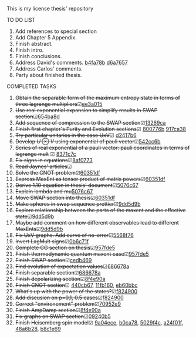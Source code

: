 This is my license thesis' repository

TO DO LIST
 1.  Add references to special section
 53. Add Chapter 5 Appendix.
 39. Finish abstract.
 40. Finish intro.
 49. Finish conclusions.
 50. Address David's comments. [b4fa78b](https://github.com/ACGuerrero/tesis-adan/commit/e90a5996ea3e0828923a8b6c7ad11ff6db4fa78b) [d6a7657](https://github.com/ACGuerrero/tesis-adan/commit/9ad79ebed2c0cbd34a20dd20aed4c5f71d6a7657)
 51. Address Carlos' comments.
 52. Party about finished thesis.



COMPLETED TASKS

 1. ~~Obtain the separable form of the maximum entropy state in terms of three lagrange multipliers~~&#x2611;[ee3a015](https://github.com/ACGuerrero/tesis-adan/commit/ee3a0158e816816f808c2ecc06bc1f412434d948)
 9. ~~Use real exponential expansion to simplify results in SWAP section~~&#x2611;[654ba8d](https://github.com/ACGuerrero/tesis-adan/commit/654ba8dc64cde36e31ce3bc9441ffac0098d7bc5)
 16. ~~Add sequence of compression to the SWAP section~~&#x2611;[13269ca](https://github.com/ACGuerrero/tesis-adan/commit/13269ca00d8cde7d6a227597cadee13661861c82)
 12. ~~Finish first chapter's Purity and Evolution sections~~&#x2611; [800776b](https://github.com/ACGuerrero/tesis-adan/commit/800776b02a9f1b44c08d7509be9413000f6acc87) [917ca38](https://github.com/ACGuerrero/tesis-adan/commit/917ca38cd526944531e9abafe18178cece1f13ef)
 17. ~~Try particular unitaries in the case UxV~~&#x2611; [d2417b6](https://github.com/ACGuerrero/tesis-adan/commit/d2417b6104a94d028aaf8026f86667775adb2e32)
 5. ~~Develop $U\otimes V$ using exponential of pauli vector~~&#x2611;[542cc6b](https://github.com/ACGuerrero/tesis-adan/commit/542cc6bcd036544eca2d0139823e981164e34673)
 8. ~~Series of real exponential of a pauli vector: pauli coordinates in terms of lagrange mult~~ &#x2611; [8371c7c](https://github.com/ACGuerrero/tesis-adan/commit/8371c7c6653dcdbee99a91017139cb5bcb551f91)
 13. ~~Fix signs in equations~~&#x2611;[8af0773](https://github.com/ACGuerrero/tesis-adan/commit/8af07735f51b450b893da30d229130d2dd8ad774)
 7. ~~Read Jaynes' articles~~&#x2611;
 18. ~~Solve the CNOT problem~~&#x2611;[60351df](https://github.com/ACGuerrero/tesis-adan/commit/60351dfcdc6810baabdd5efe01999aa4bb5f6a99)
 22. ~~Express MaxEnt as tensor product of matrix powers~~&#x2611;[60351df](https://github.com/ACGuerrero/tesis-adan/commit/60351dfcdc6810baabdd5efe01999aa4bb5f6a99)
 24. ~~Derive 1.10 equation in thesis' document~~&#x2611;[5076c67](https://github.com/ACGuerrero/tesis-adan/commit/5076c6737c54d080eebf4bd9de96693ea71d0e4d)
 25. ~~Explain lambda and mu~~[5076c67](https://github.com/ACGuerrero/tesis-adan/commit/5076c6737c54d080eebf4bd9de96693ea71d0e4d)
 26. ~~Move SWAP section into thesis~~&#x2611;[60351df](https://github.com/ACGuerrero/tesis-adan/commit/60351dfcdc6810baabdd5efe01999aa4bb5f6a99)
 28. ~~Make spheres in swap sequence prettier~~&#x2611;[9dd5d9b](https://github.com/ACGuerrero/tesis-adan/commit/9dd5d9b4b2cc6b84f930ab46a601a0d73985a985)
 14. ~~Explore relationship between the parts of the maxent and the effective state~~&#x2611;[9dd5d9b](https://github.com/ACGuerrero/tesis-adan/commit/9dd5d9b4b2cc6b84f930ab46a601a0d73985a985)
 2. ~~Maybe add comment on how different observables lead to different MaxEnts~~&#x2611;[9dd5d9b](https://github.com/ACGuerrero/tesis-adan/commit/9dd5d9b4b2cc6b84f930ab46a601a0d73985a985)
 32. ~~Fix UxV graphs. Add curve of no-error~~&#x2611;[5568f76](https://github.com/ACGuerrero/tesis-adan/commit/a87d6951e3926cbd85785cce103c812545568f76)
 22. ~~Invert LagMult signs~~&#x2611;[0b6c71f](https://github.com/ACGuerrero/tesis-adan/commit/bf84df212ca95cd2324cb6221f246a08e0b6c71f)
 27. ~~Complete CG section on thesis~~&#x2611;[957fde5](https://github.com/ACGuerrero/tesis-adan/commit/f67e798e8c6a2217435875df2fe5ba74e957fde5)
 29. ~~Finish thermodynamic quantum maxent case~~&#x2611;[957fde5](https://github.com/ACGuerrero/tesis-adan/commit/f67e798e8c6a2217435875df2fe5ba74e957fde5)
 34. ~~Finish SWAP section~~&#x2611;[cedb469](https://github.com/ACGuerrero/tesis-adan/commit/f588e0b150ff8df65387e303b20162b90cedb469)
 36. ~~Find evolution of expectation values~~&#x2611;[686678a](https://github.com/ACGuerrero/tesis-adan/commit/97627928705507862a6d0931212919e1f686678a)
 37. ~~Finish separable section~~&#x2611;[686678a](https://github.com/ACGuerrero/tesis-adan/commit/97627928705507862a6d0931212919e1f686678a)
 35. ~~Finish depolarizing section~~&#x2611;[8f4e90a](https://github.com/ACGuerrero/tesis-adan/commit/2264fcdc2f988323328a9496e5910c3338f4e90a)
 36. ~~Finish CNOT section~~&#x2611; [440cb67](https://github.com/ACGuerrero/tesis-adan/commit/135d4e81fdef43255ee8346ca5d050d4f440cb67), [11fb160](https://github.com/ACGuerrero/tesis-adan/commit/3d50a834289a732acf3a9f894ac6b740411fb160), [eb60bbc](https://github.com/ACGuerrero/tesis-adan/commit/5422fac6608b5ec8ff5f48e86a47494c7eb60bbc)
 37. ~~What's up with the power of the states?~~&#x2611;[f824900](https://github.com/ACGuerrero/tesis-adan/commit/4629e6f21b7987f38e5fdda4d0790a879f824900)
 38. ~~Add discusion on p=0,1, 0.5 cases~~&#x2611;[f824900](https://github.com/ACGuerrero/tesis-adan/commit/4629e6f21b7987f38e5fdda4d0790a879f824900)
 41. ~~Correct "environement" problem~~&#x2611;[70952e9](https://github.com/ACGuerrero/tesis-adan/commit/412367c348d6448aed2afa1f5aafa263270952e9)
 10. ~~Finish AmpDamp section~~&#x2611;[8f4e90a](https://github.com/ACGuerrero/tesis-adan/commit/2264fcdc2f988323328a9496e5910c3338f4e90a)
 45. ~~Fix graphs on SWAP section~~&#x2611;[09240b5](https://github.com/ACGuerrero/tesis-adan/commit/74d6c71f688e6f74dbcbe73d40efc7ba909240b5)
 46. ~~Finish Heisemberg spin model~~&#x2611; [9a04ece](https://github.com/ACGuerrero/tesis-adan/commit/274d771536b0b04ea4edca866fc06359d5e0b8b8), [b0ca78](https://github.com/ACGuerrero/tesis-adan/commit/5ac8796059e41a3cdf13e09a33feb95fcfb0ca78), [5029f4c](https://github.com/ACGuerrero/tesis-adan/commit/7e4e73633a698c93f23d5bee02b142ac75029f4c), [a24f01f](https://github.com/ACGuerrero/tesis-adan/commit/13ea4aa6791b6c075e6eeb800e66000bca24f01f), [48a6b28](https://github.com/ACGuerrero/tesis-adan/commit/cf3800934c0389db2823474d3fbc849f448a6b28), [b8c1e69](https://github.com/ACGuerrero/tesis-adan/commit/5ee0ef9a23f0565ba2a2e5e4ccbdb1931b8c1e69)